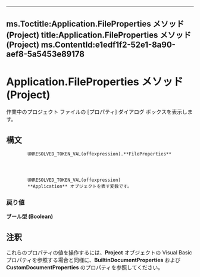 

---
ms.Toctitle:Application.FileProperties メソッド (Project)
title:Application.FileProperties メソッド (Project)
ms.ContentId:e1edf1f2-52e1-8a90-aef8-5a5453e89178
---
# Application.FileProperties メソッド (Project)




作業中のプロジェクト ファイルの [プロパティ] ダイアログ ボックスを表示します。

## 構文

            UNRESOLVED_TOKEN_VAL(offexpression).**FileProperties**




            UNRESOLVED_TOKEN_VAL(offexpression)
            **Application** オブジェクトを表す変数です。

### 戻り値
**ブール型 (Boolean)**





## 注釈
これらのプロパティの値を操作するには、**Project** オブジェクトの Visual Basic プロパティを参照する場合と同様に、**BuiltinDocumentProperties** および **CustomDocumentProperties** のプロパティを参照してください。




